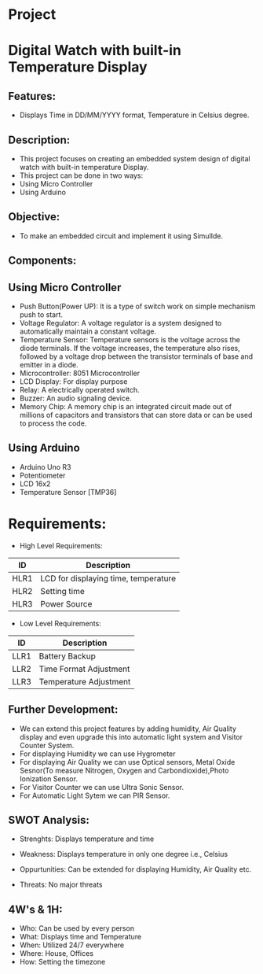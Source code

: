 # Project
# Digital Watch with built-in Temperature Display
## Features:
* Displays Time in DD/MM/YYYY format, Temperature in Celsius degree.
## Description:
* This project focuses on creating an embedded system design of digital watch with built-in temperature Display.
* This project can be done in two ways:
* Using Micro Controller
* Using Arduino
## Objective:
* To make an embedded circuit and implement it using SimulIde.
## Components:
## Using Micro Controller
* Push Button(Power UP): It is a type of switch work on simple mechanism push to start.
* Voltage Regulator: A voltage regulator is a system designed to automatically maintain a constant voltage.
* Temperature Sensor: Temperature sensors is the voltage across the diode terminals. If the voltage increases, the temperature also rises, followed by a voltage drop between the transistor terminals of base and emitter in a diode.
* Microcontroller: 8051 Microcontroller
* LCD Display: For display purpose
* Relay: A electrically operated switch.
* Buzzer: An audio signaling device.
* Memory Chip: A memory chip is an integrated circuit made out of millions of capacitors and transistors that can store data or can be used to process the code.
## Using Arduino
* Arduino Uno R3
* Potentiometer
* LCD 16x2
* Temperature Sensor [TMP36]
# Requirements:
* High Level Requirements:

|  ID  |  Description  |
| ------  | ------  |
|  HLR1  |  LCD for displaying time, temperature  | 
|  HLR2  |  Setting time  |
|  HLR3  |  Power Source  |

* Low Level Requirements:

|  ID  |  Description  |
|  ------  |  ------  |
|  LLR1  |  Battery Backup  |
|  LLR2  |  Time Format Adjustment  |
|  LLR3  |  Temperature Adjustment  |

## Further Development:
* We can extend this project features by adding humidity, Air Quality display and even upgrade this into automatic light system and Visitor Counter System.
* For displaying Humidity we can use Hygrometer 
* For displaying Air Quality we can use Optical sensors, Metal Oxide Sesnor(To measure Nitrogen, Oxygen and Carbondioxide),Photo Ionization Sensor.
* For Visitor Counter we can use Ultra Sonic Sensor.
* For Automatic Light Sytem we can PIR Sensor. 

## SWOT Analysis:
* Strenghts: Displays temperature and time

* Weakness: Displays temperature in only one degree i.e., Celsius

* Oppurtunities: Can be extended for displaying Humidity, Air Quality etc.

* Threats: No major threats

## 4W's & 1H:
* Who: Can be used by every person
* What: Displays time and Temperature
* When: Utilized 24/7 everywhere
* Where: House, Offices
* How: Setting the timezone
